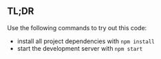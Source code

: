 ## TL;DR

Use the following commands to try out this code:

- install all project dependencies with `npm install`
- start the development server with `npm start`
